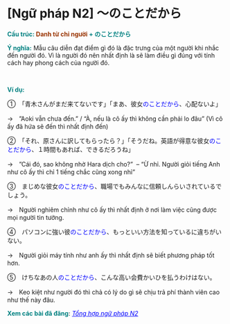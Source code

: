 # [Ngữ pháp N2] 〜のことだから
<div class="entry-content">
<p><span style="color: #008080;"><strong>Cấu trúc: <span style="color: #993300;">Danh từ chỉ người</span> + のことだから</strong></span></p>
<p><span style="color: #008080;"><strong>Ý nghĩa:</strong></span> Mẫu câu diễn đạt điểm gì đó là đặc trưng của một người khi nhắc đến người đó. Vì là người đó nên nhất định là sẽ làm điều gì đúng với tính cách hay phong cách của người đó.</p>
<p><!-- inside_article4_japanese_responsive --><br/>
<ins class="adsbygoogle adslot_1" data-ad-client="ca-pub-2233580070484357" data-ad-slot="4413057825" style="display: inline-block;"></ins><br/>
<script>// <![CDATA[ (adsbygoogle = window.adsbygoogle || []).push({}); // ]]&gt;</script></p>
<p><span style="color: #008080;"><strong>Ví dụ:</strong></span></p>
<p>①　「青木さんがまだ来てないです」「まあ、彼女<span style="color: #0000ff;">のことだから</span>、心配ないよ」</p>
<p>→　”Aoki vẫn chưa đến.” / “À, nếu là cô ấy thì không cần phải lo đâu” (Vì cô ấy đã hứa sẽ đến thì nhất định đến)</p>
<p>②　「それ、原さんに訳してもらったら？」「そうだね。英語が得意な彼女<span style="color: #0000ff;">のことだから</span>、１時間もあれば、できるだろうね」</p>
<p>→　”Cái đó, sao không nhờ Hara dịch cho?”  – “Ừ nhỉ. Người giỏi tiếng Anh như cô ấy thì chỉ 1 tiếng chắc cũng xong nhỉ”</p>
<p>③　まじめな彼女<span style="color: #0000ff;">のことだから</span>、職場でもみんなに信頼しんらいされているでしょう。</p>
<p>→　Người nghiêm chỉnh như cô ấy thì nhất định ở nơi làm việc cũng được mọi người tin tưởng.</p>
<p>④　パソコンに強い彼<span style="color: #0000ff;">のことだから</span>、もっといい方法を知っているに違ちがいない。</p>
<p>→　Người giỏi máy tính như anh ấy thì nhất định sẽ biết phương pháp tốt hơn.</p>
<p>⑤　けちなあの人<span style="color: #0000ff;">のことだから</span>、こんな高い会費かいひを払うわけはない。</p>
<p>→　Keo kiệt như người đó thì chả có lý do gì sẽ chịu trả phí thành viên cao như thế này đâu.</p>
<p><strong><span style="color: #008080;">Xem các bài đã đăng</span></strong>: <span style="color: #0000ff;"><em><a href="https://bikae.net/ngu-phap/tong-hop-ngu-phap-n2/" style="color: #0000ff;" target="_blank">Tổng hợp ngữ pháp N2</a></em></span></p>

</div>